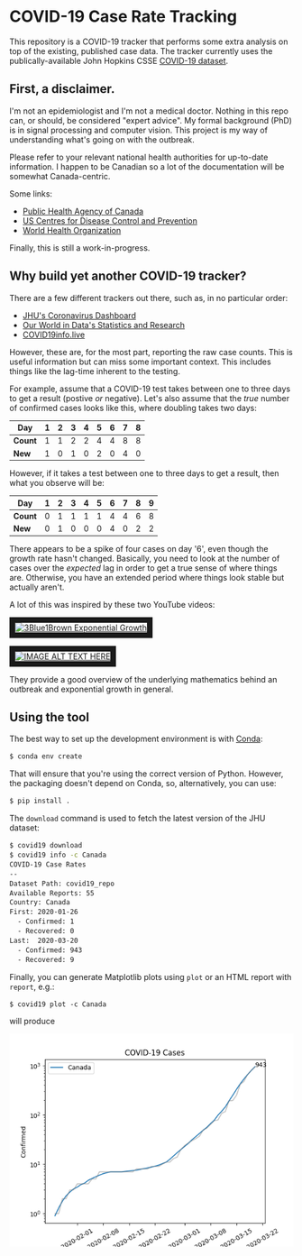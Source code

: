 # COVID-19 Case Rate Tracking

This repository is a COVID-19 tracker that performs some extra analysis on top
of the existing, published case data.  The tracker currently uses the
publically-available John Hopkins CSSE
[COVID-19 dataset](https://github.com/CSSEGISandData/COVID-19).

## First, a disclaimer.

I'm not an epidemiologist and I'm not a medical doctor.  Nothing in this repo
can, or should, be considered "expert advice".  My formal background (PhD) is in
signal processing and computer vision.  This project is my way of understanding
what's going on with the outbreak.

Please refer to your relevant national health authorities for up-to-date
information.  I happen to be Canadian so a lot of the documentation will be
somewhat Canada-centric.

Some links:

 * [Public Health Agency of Canada](https://www.canada.ca/en/public-health/services/diseases/coronavirus-disease-covid-19.html)
 * [US Centres for Disease Control and Prevention](https://www.cdc.gov/coronavirus/2019-nCoV/index.html)
 * [World Health Organization](https://www.who.int/emergencies/diseases/novel-coronavirus-2019)

Finally, this is still a work-in-progress.

## Why build yet another COVID-19 tracker?

There are a few different trackers out there, such as, in no particular order:

 * [JHU's Coronavirus Dashboard](https://systems.jhu.edu/research/public-health/ncov/)
 * [Our World in Data's Statistics and Research](https://ourworldindata.org/coronavirus)
 * [COVID19info.live](https://covid19info.live/)

However, these are, for the most part, reporting the raw case counts.  This is
useful information but can miss some important context.  This includes things
like the lag-time inherent to the testing.

For example, assume that a COVID-19 test takes between one to three days to get
a result (postive *or* negative).  Let's also assume that the *true* number of
confirmed cases looks like this, where doubling takes two days:

|   Day     | 1 | 2 | 3 | 4 | 5 | 6 | 7 | 8 |
|-----------|---|---|---|---|---|---|---|---|
| **Count** | 1 | 1 | 2 | 2 | 4 | 4 | 8 | 8 |
| **New**   | 1 | 0 | 1 | 0 | 2 | 0 | 4 | 0 |

However, if it takes a test between one to three days to get a result, then what
you observe will be:

|   Day     | 1 | 2 | 3 | 4 | 5 | 6 | 7 | 8 | 9 |
|-----------|---|---|---|---|---|---|---|---|---|
| **Count** | 0 | 1 | 1 | 1 | 1 | 4 | 4 | 6 | 8 |
| **New**   | 0 | 1 | 0 | 0 | 0 | 4 | 0 | 2 | 2 |

There appears to be a spike of four cases on day '6', even though the growth
rate hasn't changed.  Basically, you need to look at the number of cases over
the *expected* lag in order to get a true sense of where things are.  Otherwise,
you have an extended period where things look stable but actually aren't.

A lot of this was inspired by these two YouTube videos:

<a href="http://www.youtube.com/watch?feature=player_embedded&v=Kas0tIxDvrg
" target="_blank"><img src="http://img.youtube.com/vi/Kas0tIxDvrg/0.jpg"
alt="3Blue1Brown Exponential Growth" width="240" height="180" border="10" /></a>

<a href="http://www.youtube.com/watch?feature=player_embedded&v=fgBla7RepXU
" target="_blank"><img src="http://img.youtube.com/vi/fgBla7RepXU/0.jpg"
alt="IMAGE ALT TEXT HERE" width="240" height="180" border="10" /></a>

They provide a good overview of the underlying mathematics behind an outbreak
and exponential growth in general.

## Using the tool

The best way to set up the development environment is with
[Conda](https://conda.io/en/latest/):

```bash
$ conda env create
```

That will ensure that you're using the correct version of Python.  However, the
packaging doesn't depend on Conda, so, alternatively, you can use:

```bash
$ pip install .
```

The `download` command is used to fetch the latest version of the JHU dataset:

```bash
$ covid19 download
$ covid19 info -c Canada
COVID-19 Case Rates
--
Dataset Path: covid19_repo
Available Reports: 55
Country: Canada
First: 2020-01-26
  - Confirmed: 1
  - Recovered: 0
Last:  2020-03-20
  - Confirmed: 943
  - Recovered: 9
```

Finally, you can generate Matplotlib plots using `plot` or an HTML report with
`report`, e.g.:

```
$ covid19 plot -c Canada
```

will produce

![Example plot](docs/case-plot.png)
